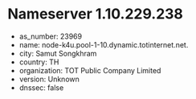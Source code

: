 # Nameserver 1.10.229.238

* as_number: 23969
* name: node-k4u.pool-1-10.dynamic.totinternet.net.
* city: Samut Songkhram
* country: TH
* organization: TOT Public Company Limited
* version: Unknown
* dnssec: false
